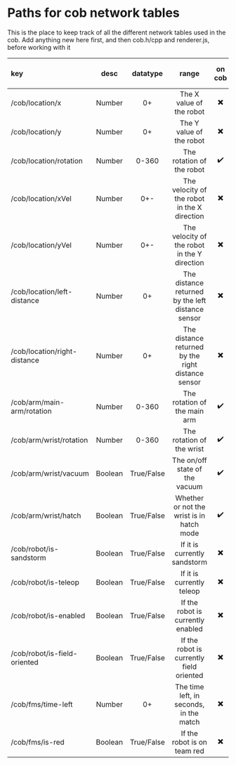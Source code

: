 # Paths for cob network tables
This is the place to keep track of all the different network tables used in the cob. 
Add anything new here first, and then cob.h/cpp and renderer.js, before working with it

|key|desc|datatype|range|on cob|used on robot|
|:---|:---:|:----:|:---:|:----:|:-----------:|
/cob/location/x | Number | 0+ | The X value of the robot | ✖️ | ✖️
/cob/location/y | Number | 0+ | The Y value of the robot | ✖️ | ✖️
/cob/location/rotation | Number | 0-360 | The rotation of the robot | ✔️ | ✔️
/cob/location/xVel | Number | 0+- | The velocity of the robot in the X direction | ✖️ | ✖️
/cob/location/yVel | Number | 0+- | The velocity of the robot in the Y direction | ✖️ | ✖️
/cob/location/left-distance | Number | 0+ | The distance returned by the left distance sensor | ✖️ | ✖️
/cob/location/right-distance | Number | 0+ | The distance returned by the right distance sensor | ✖️ | ✖️
/cob/arm/main-arm/rotation | Number | 0-360 | The rotation of the main arm | ✔️ | ✖️
/cob/arm/wrist/rotation | Number | 0-360 | The rotation of the wrist | ✔️ | ✖️
/cob/arm/wrist/vacuum | Boolean | True/False | The on/off state of the vacuum | ✔️ | ✖️
/cob/arm/wrist/hatch | Boolean | True/False | Whether or not the wrist is in hatch mode | ✔️ | ✖️
/cob/robot/is-sandstorm | Boolean | True/False | If it is currently sandstorm | ✖️ | ✖️
/cob/robot/is-teleop | Boolean | True/False | If it is currently teleop | ✖️ | ✖️
/cob/robot/is-enabled | Boolean | True/False | If the robot is currently enabled | ✖️ | ✖️
/cob/robot/is-field-oriented | Boolean | True/False | If the robot is currently field oriented | ✖️ | ✔️ 
/cob/fms/time-left | Number | 0+ | The time left, in seconds, in the match | ✖️ | ✔️ 
/cob/fms/is-red | Boolean | True/False | If the robot is on team red | ✖️ | ✔️ 
